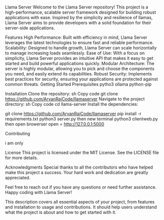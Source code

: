 Llama Server
Welcome to the Llama Server repository! This project is a high-performance, scalable server framework designed for building robust applications with ease. Inspired by the simplicity and resilience of llamas, Llama Server aims to provide developers with a solid foundation for their server-side applications.

Features
High Performance: Built with efficiency in mind, Llama Server leverages the latest technologies to ensure fast and reliable performance.
Scalability: Designed to handle growth, Llama Server can scale horizontally to manage increasing loads seamlessly.
Ease of Use: With a focus on simplicity, Llama Server provides an intuitive API that makes it easy to get started and build powerful applications quickly.
Modular Architecture: The server is highly modular, allowing you to pick and choose the components you need, and easily extend its capabilities.
Robust Security: Implements best practices for security, ensuring your applications are protected against common threats.
Getting Started
Prerequisites
pytho3
ollama
python-pip


Installation
Clone the repository:
sh
Copy code
git clone https://github.com/AryanRajCode/llamaserver
Navigate to the project directory:
sh
Copy code
cd llama-server
Install the dependencies:

git clone https://github.com/AryanRajCode/llamaserver
pip install -r requirements.txt
python3 server.py
then new terminal
python3 clientweb.py
then open browerser open = http://127.0.0.1:5000





Contributing

i am only

License
This project is licensed under the MIT License. See the LICENSE file for more details.

Acknowledgments
Special thanks to all the contributors who have helped make this project a success. Your hard work and dedication are greatly appreciated.

Feel free to reach out if you have any questions or need further assistance. Happy coding with Llama Server!

This description covers all essential aspects of your project, from features and installation to usage and contributions. It should help users understand what the project is about and how to get started with it.





